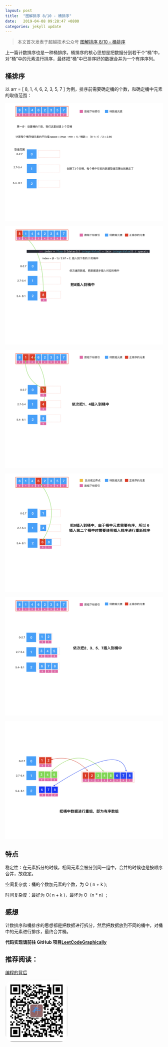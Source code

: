 ```yaml
---
layout: post
title:  "图解排序 8/10 - 桶排序"
date:   2019-04-08 09:28:47 +0800
categories: jekyll update
---
```


> 本文首次发表于超越技术公众号 [图解排序 8/10 - 桶排序](https://mp.weixin.qq.com/s?__biz=MzUzMTk3ODc0OA==&mid=2247483894&idx=1&sn=050c2d219cc16021db0f6cec83045257&chksm=fabb0165cdcc88737c673df3424b615e0e64cc5a0501d9c97cd26bfcff651a60a2d19a43f585&scene=21#wechat_redirect)



上一篇计数排序也是一种桶排序。桶排序的核心思想是把数据分到若干个“桶”中，对“桶”中的元素进行排序，最终把“桶”中已排序好的数据合并为一个有序序列。



## 桶排序

以 arr = [ 8, 1, 4, 6, 2, 3, 5, 7 ] 为例，排序前需要确定桶的个数，和确定桶中元素的取值范围：



![img](https://github.com/lefex/LeetCodeGraphically/blob/master/assets/images/8-tong/all.059.jpeg?raw=true)

![img](https://github.com/lefex/LeetCodeGraphically/blob/master/assets/images/8-tong/all.060.jpeg?raw=true)

![img](https://github.com/lefex/LeetCodeGraphically/blob/master/assets/images/8-tong/all.061.jpeg?raw=true)



![img](https://github.com/lefex/LeetCodeGraphically/blob/master/assets/images/8-tong/all.062.jpeg?raw=true)

![img](https://github.com/lefex/LeetCodeGraphically/blob/master/assets/images/8-tong/all.063.jpeg?raw=true)

![img](https://github.com/lefex/LeetCodeGraphically/blob/master/assets/images/8-tong/all.064.jpeg?raw=true)



## 特点

稳定性：在元素拆分的时候，相同元素会被分到同一组中，合并的时候也是按顺序合并，故稳定。

空间复杂度：桶的个数加元素的个数，为 O ( n + k );

  时间复杂度：最好为 O( n + k )，最坏为 O（n * n）;



## 感想

计数排序和桶排序的思想都是把数据进行拆分，然后把数据放到不同的桶中，对桶中的元素进行排序，最终合并桶。



**代码实现请前往 GitHub 项目[LeetCodeGraphically](https://github.com/lefex/LeetCodeGraphically)**



## 推荐阅读：

[编程的背后](http://mp.weixin.qq.com/s?__biz=MzUzMTk3ODc0OA==&mid=2247483806&idx=1&sn=b85f43e846e96433755c7dc6adc1d033&chksm=fabb010dcdcc881b242ad387e6da4ea4174b99f5423d7bed11cc07dcd2af92f3ac00ebfc4ee8&scene=21#wechat_redirect)



<img style="border-radius: 30px" src="https://github.com/lefex/LeetCodeGraphically/blob/master/images/cyjs_qr.png?raw=true" title="lefex" width="200"/>



